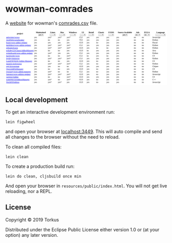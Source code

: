 # wowman-comrades

A [website](https://ogri-la.github.io/wow-addon-managers/) for wowman's 
[comrades.csv](https://github.com/ogri-la/wowman/blob/develop/comrades.csv) file.

[![wowman-comrades](./screenshots/0.1.0.png)](./screenshots/0.1.0.png?raw=true) 

## Local development

To get an interactive development environment run:

    lein figwheel

and open your browser at [localhost:3449](http://localhost:3449/).
This will auto compile and send all changes to the browser without the
need to reload.

To clean all compiled files:

    lein clean

To create a production build run:

    lein do clean, cljsbuild once min

And open your browser in `resources/public/index.html`. You will not
get live reloading, nor a REPL. 

## License

Copyright © 2019 Torkus

Distributed under the Eclipse Public License either version 1.0 or (at your option) any later version.
